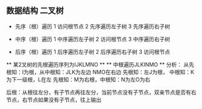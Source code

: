 ## 数据结构 二叉树

- 先序（根）遍历
	1 访问根节点
    2 先序遍历左子树
    3 先序遍历右子树

- 中序（根）遍历
	1 中序遍历左子树
    2 访问根节点
    3 中序遍历右子树

- 后序（根）遍历
	1 后序遍历左子树
    2 后序遍历右子树
    3 访问根节点
    
** 某2叉树的先根遍历序列为IJKLMNO **
** 中根遍历JLKINMO **
分析：
	从先根知：I为根，从中根知：JLK为左边 NMO在右边
	先根知：左J为根， 中根知：K为下一级根，L在左
    先根知：M为右根，中根知：N为左O为右
    
后根：从根往左分，有子节点再往左分，当前节点没有子节点，双亲节点是否有右节点，右节点如果没有子节点，往上输出
